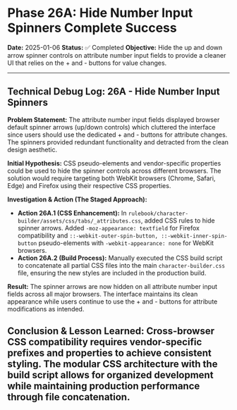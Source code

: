 # Phase 26A: Hide Number Input Spinners Complete Success

**Date:** 2025-01-06
**Status:** ✅ Completed
**Objective:** Hide the up and down arrow spinner controls on attribute number input fields to provide a cleaner UI that relies on the + and - buttons for value changes.

---

## Technical Debug Log: 26A - Hide Number Input Spinners

**Problem Statement:**
The attribute number input fields displayed browser default spinner arrows (up/down controls) which cluttered the interface since users should use the dedicated + and - buttons for attribute changes. The spinners provided redundant functionality and detracted from the clean design aesthetic.

**Initial Hypothesis:**
CSS pseudo-elements and vendor-specific properties could be used to hide the spinner controls across different browsers. The solution would require targeting both WebKit browsers (Chrome, Safari, Edge) and Firefox using their respective CSS properties.

**Investigation & Action (The Staged Approach):**

*   **Action 26A.1 (CSS Enhancement):** In `rulebook/character-builder/assets/css/tabs/_attributes.css`, added CSS rules to hide spinner arrows. Added `-moz-appearance: textfield` for Firefox compatibility and `::-webkit-outer-spin-button, ::-webkit-inner-spin-button` pseudo-elements with `-webkit-appearance: none` for WebKit browsers.
*   **Action 26A.2 (Build Process):** Manually executed the CSS build script to concatenate all partial CSS files into the main `character-builder.css` file, ensuring the new styles are included in the production build.

**Result:**
The spinner arrows are now hidden on all attribute number input fields across all major browsers. The interface maintains its clean appearance while users continue to use the + and - buttons for attribute modifications as intended.

**Conclusion & Lesson Learned:**
Cross-browser CSS compatibility requires vendor-specific prefixes and properties to achieve consistent styling. The modular CSS architecture with the build script allows for organized development while maintaining production performance through file concatenation.
---